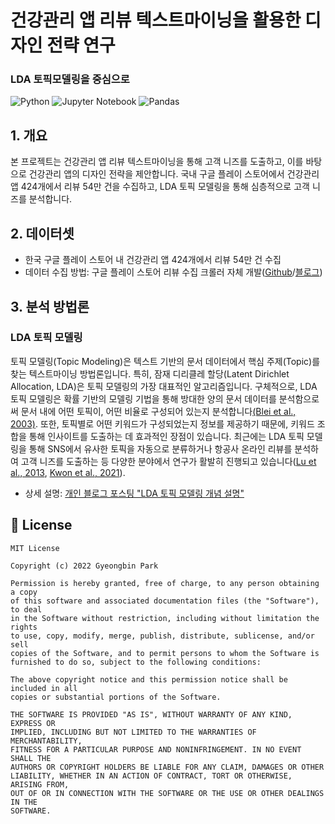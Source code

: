 # 건강관리 앱 리뷰 텍스트마이닝을 활용한 디자인 전략 연구
### LDA 토픽모델링을 중심으로
![Python](https://img.shields.io/badge/python-3670A0?style=for-the-badge&logo=python&logoColor=ffdd54)
![Jupyter Notebook](https://img.shields.io/badge/jupyter-%23FA0F00.svg?style=for-the-badge&logo=jupyter&logoColor=white)
![Pandas](https://img.shields.io/badge/pandas-%23150458.svg?style=for-the-badge&logo=pandas&logoColor=white)

## 1. 개요
본 프로젝트는 건강관리 앱 리뷰 텍스트마이닝을 통해 고객 니즈를 도출하고, 이를 바탕으로 건강관리 앱의 디자인 전략을 제안합니다. 국내 구글 플레이 스토어에서 건강관리 앱 424개에서 리뷰 54만 건을 수집하고, LDA 토픽 모델링을 통해 심층적으로 고객 니즈를 분석합니다.

## 2. 데이터셋
- 한국 구글 플레이 스토어 내 건강관리 앱 424개에서 리뷰 54만 건 수집
- 데이터 수집 방법: 구글 플레이 스토어 리뷰 수집 크롤러 자체 개발([Github](https://github.com/park-gb/playstore-review-crawler)/[블로그](https://heytech.tistory.com/293))

## 3. 분석 방법론
### LDA 토픽 모델링
토픽 모델링(Topic Modeling)은 텍스트 기반의 문서 데이터에서 핵심 주제(Topic)를 찾는 텍스트마이닝 방법론입니다. 특히, 잠재 디리클레 할당(Latent Dirichlet Allocation, LDA)은 토픽 모델링의 가장 대표적인 알고리즘입니다. 구체적으로, LDA 토픽 모델링은 확률 기반의 모델링 기법을 통해 방대한 양의 문서 데이터를 분석함으로써 문서 내에 어떤 토픽이, 어떤 비율로 구성되어 있는지 분석합니다[(Blei et al., 2003)](https://www.jmlr.org/papers/volume3/blei03a/blei03a.pdf?ref=https://githubhelp.com). 또한, 토픽별로 어떤 키워드가 구성되었는지 정보를 제공하기 때문에, 키워드 조합을 통해 인사이트를 도출하는 데 효과적인 장점이 있습니다. 최근에는 LDA 토픽 모델링을 통해 SNS에서 유사한 토픽을 자동으로 분류하거나 항공사 온라인 리뷰를 분석하여 고객 니즈를 도출하는 등 다양한 분야에서 연구가 활발히 진행되고 있습니다([Lu et al., 2013](https://ieeexplore.ieee.org/abstract/document/6454769), [Kwon et al., 2021](https://www.mdpi.com/2078-2489/12/2/78)).
- 상세 설명: [개인 블로그 포스팅 "LDA 토픽 모델링 개념 설명"](https://heytech.tistory.com/328)


## 📝 License
```
MIT License

Copyright (c) 2022 Gyeongbin Park

Permission is hereby granted, free of charge, to any person obtaining a copy
of this software and associated documentation files (the "Software"), to deal
in the Software without restriction, including without limitation the rights
to use, copy, modify, merge, publish, distribute, sublicense, and/or sell
copies of the Software, and to permit persons to whom the Software is
furnished to do so, subject to the following conditions:

The above copyright notice and this permission notice shall be included in all
copies or substantial portions of the Software.

THE SOFTWARE IS PROVIDED "AS IS", WITHOUT WARRANTY OF ANY KIND, EXPRESS OR
IMPLIED, INCLUDING BUT NOT LIMITED TO THE WARRANTIES OF MERCHANTABILITY,
FITNESS FOR A PARTICULAR PURPOSE AND NONINFRINGEMENT. IN NO EVENT SHALL THE
AUTHORS OR COPYRIGHT HOLDERS BE LIABLE FOR ANY CLAIM, DAMAGES OR OTHER
LIABILITY, WHETHER IN AN ACTION OF CONTRACT, TORT OR OTHERWISE, ARISING FROM,
OUT OF OR IN CONNECTION WITH THE SOFTWARE OR THE USE OR OTHER DEALINGS IN THE
SOFTWARE.
```
